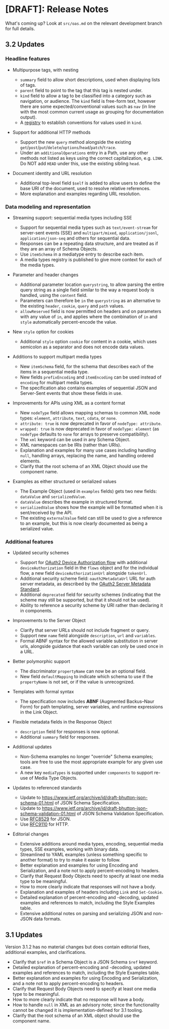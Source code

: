# [DRAFT]: Release Notes

What's coming up? Look at `src/oas.md` on the relevant development branch for full details.

## 3.2 Updates

### Headline features

- Multipurpose tags, with nesting

    - `summary` field to allow short descriptions, used when displaying lists of tags.
    - `parent` field to point to the tag that this tag is nested under.
    - `kind` field to allow a tag to be classified into a category such as navigation, or audience.
       The `kind` field is free-form text, however there are some expected/conventional values such as `nav` (in line with the most common current usage as grouping for documentation output).
    - A [registry](https://spec.openapis.org/registry/tag-kind/index.html) to establish conventions for values used in `kind`.

- Support for additional HTTP methods

    - Support the new `query` method alongside the existing `get`/`post`/`put`/`delete`/`options`/`head`/`patch`/`trace`.
    - Under an `additionalOperations` entry in a Path, use any other methods not listed as keys using the correct capitalization, e.g. `LINK`. Do NOT add `HEAD` under this, use the existing sibling `head`.

- Document identity and URL resolution

    - Additional top-level field `$self` is added to allow users to define the base URI of the document, used to resolve relative references.
    - More explanation and examples regarding URL resolution.

### Data modeling and representation

- Streaming support: sequential media types including SSE

    - Support for sequential media types such as `text/event-stream` for server-sent events (SSE) and `multipart/mixed`, `application/jsonl`, `application/json-seq` and others for sequential data.
    - Responses can be a repeating data structure, and are treated as if they are an array of Schema Objects.
    - Use `itemSchema` in a mediatype entry to describe each item.
    - A media types registry is published to give more context for each of the media types.

- Parameter and header changes

    - Additional parameter location `querystring`, to allow parsing the entire query string as a single field similar to the way a request body is handled, using the `content` field.
    - Parameters can therefore be `in` the `querystring` as an alternative to the existing `header`, `cookie`, `query` and `path` values.
    - `allowReserved` field is now permitted on headers and on parameters with any value of `in`, and applies where the combination of `in` and `style` automatically percent-encode the value.

- New `style` option for cookies

    - Additional `style` option `cookie` for content in a cookie, which uses semicolon as a separator and does not encode data values.

- Additions to support multipart media types

    - New `itemSchema` field, for the schema that describes each of the items in a sequential media type.
    - New fields `prefixEncoding` and `itemEncoding` can be used instead of `encoding` for multipart media types.
    - The specification also contains examples of sequential JSON and Server-Sent events that show these fields in use.

- Improvements for APIs using XML as a content format

    - New `nodeType` field allows mapping schemas to common XML node types: `element`, `attribute`, `text`, `cdata`, or `none`.
    - `attribute: true` is now deprecated in favor of `nodeType: attribute`.
    - `wrapped: true` is now deprecated in favor of `nodeType: element` (as `nodeType` defaults to `none` for arrays to preserve compatibility).
    - The `xml` keyword can be used in any Schema Object.
    - XML namespaces can be IRIs (rather than URIs).
    - Explanation and examples for many use cases including handling `null`, handling arrays, replacing the name, and handling ordered elements.
    - Clarify that the root schema of an XML Object should use the component name.

- Examples as either structured or serialized values

    - The Example Object (used in `examples` fields) gets two new fields: `dataValue` and `serializedValue`.
    - `dataValue` describes the example in structured format.
    - `serializedValue` shows how the example will be formatted when it is sent/received by the API.
    - The existing `externalValue` field can still be used to give a reference to an example, but this is now clearly documented as being a serialized value.

### Additional features

- Updated security schemes

    - Support for [OAuth2 Device Authorization flow](https://datatracker.ietf.org/doc/html/rfc8628) with additional `deviceAuthorization` field in the `flows` object and for the individual flow, a new field `deviceAuthorizationUrl` alongside `tokenUrl`.
    - Additional security scheme field: `oauth2MetadataUrl` URL for auth server metadata, as described by the [OAuth2 Server Metadata Standard](https://datatracker.ietf.org/doc/html/rfc8414).
    - Additional `deprecated` field for security schemes (indicating that the scheme may still be supported, but that it should not be used).
    - Ability to reference a security scheme by URI rather than declaring it in components.

- Improvements to the Server Object

    - Clarify that server URLs should not include fragment or query.
    - Support new `name` field alongside `description`, `url` and `variables`.
    - Formal ABNF syntax for the allowed variable substitution in server urls, alongside guidance that each variable can only be used once in a URL.

- Better polymorphic support

    - The discriminator `propertyName` can now be an optional field.
    - New field `defaultMapping` to indicate which schema to use if the `propertyName` is not set, or if the value is unrecognized.

- Templates with formal syntax

    - The specification now includes **ABNF** (Augmented Backus–Naur Form) for path templating, server variables, and runtime expressions in the Link Object.

- Flexible metadata fields in the Response Object

    - `description` field for responses is now optional.
    - Additional `summary` field for responses.

- Additional updates

    - Non-Schema examples no longer "override" Schema examples; tools are free to use the most appropriate example for any given use case.
    - A new key `mediaTypes` is supported under `components` to support re-use of Media Type Objects.

- Updates to referenced standards

    - Update to <https://www.ietf.org/archive/id/draft-bhutton-json-schema-01.html> of JSON Schema Specification.
    - Update to <https://www.ietf.org/archive/id/draft-bhutton-json-schema-validation-01.html> of JSON Schema Validation Specification.
    - Use [RFC8529](https://tools.ietf.org/html/rfc8259) for JSON.
    - Use [RFC9110](https://tools.ietf.org/html/rfc9110) for HTTP.

- Editorial changes

    - Extensive additions around media types, encoding, sequential media types, SSE examples, working with binary data.
    - Streamlined to YAML examples (unless something specific to another format) to try to make it easier to follow.
    - Better explanation and examples for using Encoding and Serialization, and a note not to apply percent-encoding to headers.
    - Clarify that Request Body Objects need to specify at least one media type to be meaningful.
    - How to more clearly indicate that responses will not have a body.
    - Explanation and examples of headers including `Link` and `Set-Cookie`.
    - Detailed explanation of percent-encoding and -decoding, updated examples and references to match, including the Style Examples table.
    - Extensive additional notes on parsing and serializing JSON and non-JSON data formats.

## 3.1 Updates

Version 3.1.2 has no material changes but does contain editorial fixes, additional examples, and clarifications.

- Clarify that `$ref` in a Schema Object is a JSON Schema `$ref` keyword.
- Detailed explanation of percent-encoding and -decoding, updated examples and references to match, including the Style Examples table.
- Better explanation and examples for using Encoding and Serialization, and a note not to apply percent-encoding to headers.
- Clarify that Request Body Objects need to specify at least one media type to be meaningful.
- How to more clearly indicate that no response will have a body.
- How to handle `null` in XML as an advisory note; since the functionality cannot be changed it is implementation-defined for 3.1 tooling.
- Clarify that the root schema of an XML object should use the component name.

<!-- vim: set ft=markdown tw=2 foldmethod=indent -->
